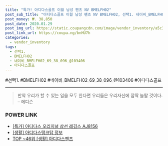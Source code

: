 ```yaml
--- 
title: "특가! 아디다스골프 이월 남성 팬츠 NV BMELFH02" 
post_sub_title: "아디다스골프 이월 남성 팬츠 NV BMELFH02, 선택1. 네이비_BMELFH02_69_38_096_@103406" 
post_money: ₩. 38,850 
post_date: 2020.01.29 
post_img_url: https://static.coupangcdn.com/image/vendor_inventory/a5c3/1041200899f1870050e345803f82a6097905d43c1ec80cd0ceb395499f8d.jpg 
post_link_url: https://coupa.ng/bnHU7h 
categories: 
  - vendor_inventory 
tags: 
  - 선택1. 
  - BMELFH02 
  - 네이비_BMELFH02_69_38_096_@103406 
  - 아디다스골프 
--- 
```

  #선택1. #BMELFH02 #네이비_BMELFH02_69_38_096_@103406 #아디다스골프 
<hr> 

> 만약 우리가 할 수 있는 일을 모두 한다면 우리들은 우리자신에 깜짝 놀랄 것이다. – 에디슨 


### POWER LINK

* <a href="https://blog.naver.com/sakai111/221789444826" target="_blank">[특가] 아디다스 오리지널 삼선 레깅스 AJ8156</a>
* <a href="https://blog.naver.com/sakai111/221762493087" target="_blank"> [생활] 아디다스탱크탑 정보 </a>
* <a href="https://blog.naver.com/an0733/221784615792" target="_blank"> TOP ~46위 [생활] 아디다스팬츠</a>
